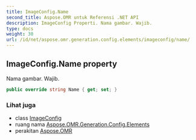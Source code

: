 ```yaml
---
title: ImageConfig.Name
second_title: Aspose.OMR untuk Referensi .NET API
description: ImageConfig Properti. Nama gambar. Wajib.
type: docs
weight: 30
url: /id/net/aspose.omr.generation.config.elements/imageconfig/name/
---
```

## ImageConfig.Name property

Nama gambar. Wajib.

```csharp
public override string Name { get; set; }
```

### Lihat juga

* class [ImageConfig](../)
* ruang nama [Aspose.OMR.Generation.Config.Elements](../../imageconfig/)
* perakitan [Aspose.OMR](../../../)


